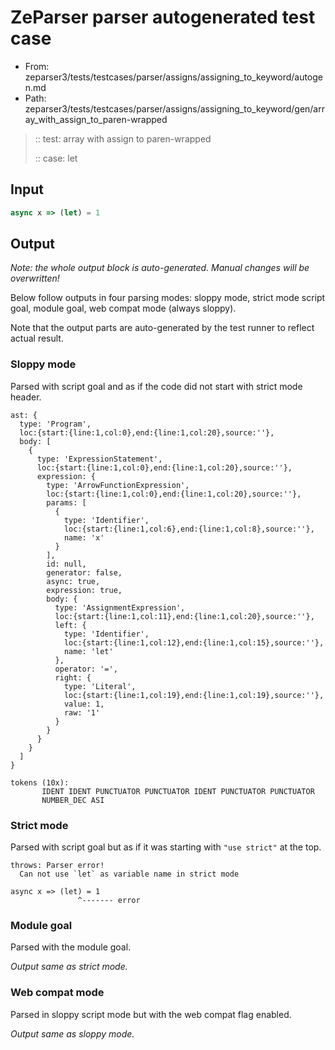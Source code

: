 # ZeParser parser autogenerated test case

- From: zeparser3/tests/testcases/parser/assigns/assigning_to_keyword/autogen.md
- Path: zeparser3/tests/testcases/parser/assigns/assigning_to_keyword/gen/array_with_assign_to_paren-wrapped

> :: test: array with assign to paren-wrapped
>
> :: case: let

## Input


`````js
async x => (let) = 1
`````

## Output

_Note: the whole output block is auto-generated. Manual changes will be overwritten!_

Below follow outputs in four parsing modes: sloppy mode, strict mode script goal, module goal, web compat mode (always sloppy).

Note that the output parts are auto-generated by the test runner to reflect actual result.

### Sloppy mode

Parsed with script goal and as if the code did not start with strict mode header.

`````
ast: {
  type: 'Program',
  loc:{start:{line:1,col:0},end:{line:1,col:20},source:''},
  body: [
    {
      type: 'ExpressionStatement',
      loc:{start:{line:1,col:0},end:{line:1,col:20},source:''},
      expression: {
        type: 'ArrowFunctionExpression',
        loc:{start:{line:1,col:0},end:{line:1,col:20},source:''},
        params: [
          {
            type: 'Identifier',
            loc:{start:{line:1,col:6},end:{line:1,col:8},source:''},
            name: 'x'
          }
        ],
        id: null,
        generator: false,
        async: true,
        expression: true,
        body: {
          type: 'AssignmentExpression',
          loc:{start:{line:1,col:11},end:{line:1,col:20},source:''},
          left: {
            type: 'Identifier',
            loc:{start:{line:1,col:12},end:{line:1,col:15},source:''},
            name: 'let'
          },
          operator: '=',
          right: {
            type: 'Literal',
            loc:{start:{line:1,col:19},end:{line:1,col:19},source:''},
            value: 1,
            raw: '1'
          }
        }
      }
    }
  ]
}

tokens (10x):
       IDENT IDENT PUNCTUATOR PUNCTUATOR IDENT PUNCTUATOR PUNCTUATOR
       NUMBER_DEC ASI
`````

### Strict mode

Parsed with script goal but as if it was starting with `"use strict"` at the top.

`````
throws: Parser error!
  Can not use `let` as variable name in strict mode

async x => (let) = 1
               ^------- error
`````


### Module goal

Parsed with the module goal.

_Output same as strict mode._

### Web compat mode

Parsed in sloppy script mode but with the web compat flag enabled.

_Output same as sloppy mode._
